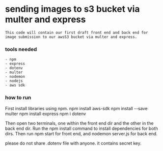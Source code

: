 # sending images to s3 bucket via multer and express
    This code will contain our first draft front end and back end for image submission to our awsS3 bucket via multer and express.

### tools needed
    - npm
    - express
    - dotenv
    - multer
    - nodemon
    - nodejs
    - aws sdk

### how to run
First install libraries using npm.
    npm install aws-sdk
    npm install --save multer
    npm install express
    npm i dotenv

Then open two terminals, one within the front end dir and the other in the back end dir. Run the npm install command to install dependencies for both dirs. Then run npm start for front end, and nodemon server.js for back end.

please do not share .dotenv file with anyone. it contains secret key.





